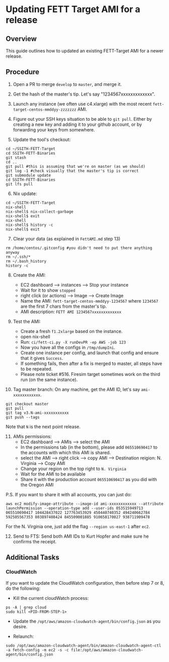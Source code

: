# Updating FETT Target AMI for a release

## Overview

This guide outlines how to updated an existing FETT-Target AMI for a newer release.

## Procedure

1. Open a PR to merge `develop` to `master`, and merge it. 

2. Get the hash of the master's tip. Let's say "1234567xxxxxxxxxxxxx".

3. Launch any instance (we often use c4.xlarge) with the most recent `fett-target-centos-mmddyy-zzzzzzz` AMI.

4. Figure out your SSH keys situation to be able to `git pull`. Either by creating a new key and adding it to your github account, or by forwarding your keys from somewhere.

5. Update the tool's checkout:
```
cd ~/SSITH-FETT-Target
cd SSITH-FETT-Binaries
git stash
cd ..
git pull #this is assuming that we're on master (as we should)
git log -1 #check visually that the master's tip is correct
git submodule update
cd SSITH-FETT-Binaries
git lfs pull
```

6. Nix update:
```
cd ~/SSITH-FETT-Target
nix-shell
nix-shell$ nix-collect-garbage
nix-shell$ exit
nix-shell
nix-shell$ history -c
nix-shell$ exit
```

7. Clear your data (as explained in `FettAMI.md` step 13)
```
rm /home/centos/.gitconfig #you didn't need to put there anything anyway
rm ~/.ssh/*
rm ~/.bash_history
history -c
```

8. Create the AMI:
    - EC2 dashboard --> instances --> Stop your instance
    - Wait for it to show `stopped`
    - right click (or actions) --> Image --> Create Image
    - Name the AMI: `fett-target-centos-mmddyy-1234567` where `1234567` are the first 7 chars from the master's tip.
    - AMI description: `FETT AMI 1234567xxxxxxxxxxxxx`

9. Test the AMI:
    - Create a fresh `f1.2xlarge` based on the instance.
    - open nix-shell
    - Run: `ci/fett-ci.py -X runDevPR -ep AWS -job 123`
    - Now you have all the configs in `/tmp/dumpIni`. 
    - Create one instance per config, and launch that config and ensure that it gives `Success`.
    - If something fails, then after a fix is merged to master, all steps have to be repeated.
    - Please note ticket #516. Firesim target sometimes work on the third run (on the same instance).

10. Tag master branch:
On any machine, get the AMI ID, let's say `ami-xxxxxxxxxxxx`.
```
git checkout master
git pull
git tag v3.N-ami-xxxxxxxxxxx
git push --tags
```
Note that `N` is the next point release.

11. AMIs permissions:
    - EC2 dashboard --> AMIs --> select the AMI 
    - In the permissions tab (in the bottom), please add `065510690417` to the accounts with which this AMI is shared.
    - select the AMI --> right click --> copy AMI --> Destination reigion: N. Virginia --> Copy AMI
    - Change your region on the top right to `N. Virginia`
    - Wait for the AMI to be available
    - Share it with the production account `065510690417` as you did with the Oregon AMI

P.S. If you want to share it with all accounts, you can just do:
```
aws ec2 modify-image-attribute --image-id ami-xxxxxxxxxxxx --attribute launchPermission --operation-type add --user-ids 053515949713 065510690417 104428437022 127763453929 450440740352 494240662784 592505567353 803897408424 845509001885 910658170027 938711909478
```

For the N. Virginia one, just add the flag `--region us-east-1` after `ec2`.

12. Send to FTS:
Send both AMI IDs to Kurt Hopfer and make sure he confirms the receipt.

## Additional Tasks ##

### CloudWatch ####

If you want to update the CloudWatch configuration, then before step 7 or 8, do the following:

- Kill the current cloudWatch process:
```
ps -A | grep cloud
sudo kill <PID-FROM-STEP-1>
```

- Update the `/opt/aws/amazon-cloudwatch-agent/bin/config.json` as you desire.

- Relaunch:
```
sudo /opt/aws/amazon-cloudwatch-agent/bin/amazon-cloudwatch-agent-ctl -a fetch-config -m ec2 -s -c file:/opt/aws/amazon-cloudwatch-agent/bin/config.json
```